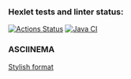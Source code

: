 ### Hexlet tests and linter status:
[![Actions Status](https://github.com/dmtrbzrkn/java-project-71/workflows/hexlet-check/badge.svg)](https://github.com/dmtrbzrkn/java-project-71/actions)
[![Java CI](https://github.com/dmtrbzrkn/java-project-71/actions/workflows/github-actions-project-71.yml/badge.svg)](https://github.com/dmtrbzrkn/java-project-71/actions/workflows/github-actions-project-71.yml)
### ASCIINEMA
[Stylish format](https://asciinema.org/a/z72c99d3xxVIZNgEoUnL9iqUC)
